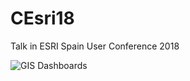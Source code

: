 # CEsri18
Talk in ESRI Spain User Conference 2018

![GIS Dashboards](GIS_Dashboards_with_Bokeh.ipynb)
